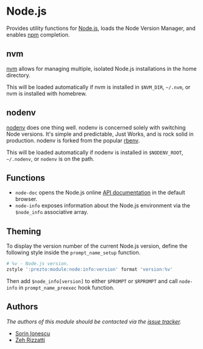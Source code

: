 Node.js
=======

Provides utility functions for [Node.js][1], loads the Node Version Manager, and
enables [npm][2] completion.

nvm
---

[nvm][5] allows for managing multiple, isolated Node.js installations in the
home directory.

This will be loaded automatically if nvm is installed in `$NVM_DIR`,
`~/.nvm`, or nvm is installed with homebrew.

nodenv
------

[nodenv][6] does one thing well. nodenv is concerned solely with switching
Node versions. It's simple and predictable, Just Works, and is rock solid in
production. nodenv is forked from the popular [rbenv][7].

This will be loaded automatically if nodenv is installed in `$NODENV_ROOT`,
`~/.nodenv`, or `nodenv` is on the path.

Functions
---------

- `node-doc` opens the Node.js online [API documentation][3] in the default
    browser.
- `node-info` exposes information about the Node.js environment via the
    `$node_info` associative array.

Theming
-------

To display the version number of the current Node.js version, define the
following style inside the `prompt_name_setup` function.

```sh
# %v - Node.js version.
zstyle ':prezto:module:node:info:version' format 'version:%v'
```

Then add `$node_info[version]` to either `$PROMPT` or `$RPROMPT` and call
`node-info` in `prompt_name_preexec` hook function.

Authors
-------

*The authors of this module should be contacted via the [issue tracker][4].*

- [Sorin Ionescu](https://github.com/sorin-ionescu)
- [Zeh Rizzatti](https://github.com/zehrizzatti)

[1]: http://nodejs.org
[2]: http://npmjs.org
[3]: http://nodejs.org/api
[4]: https://github.com/sorin-ionescu/prezto/issues
[5]: https://github.com/creationix/nvm
[6]: https://github.com/nodenv/nodenv
[7]: https://github.com/sstephenson/rbenv
